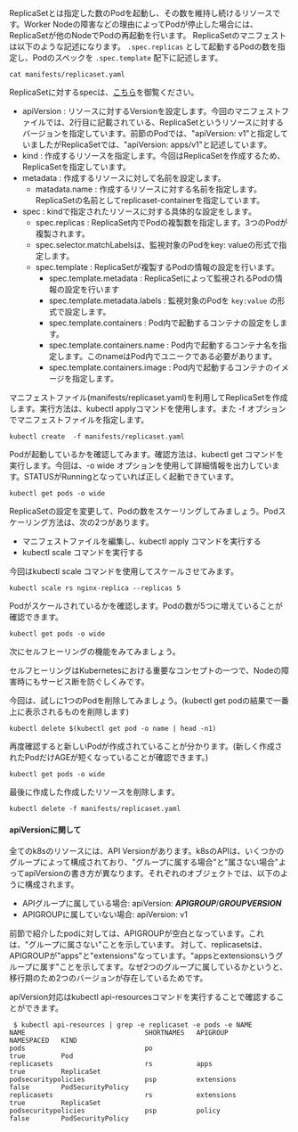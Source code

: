 ReplicaSetとは指定した数のPodを起動し、その数を維持し続けるリソースです。Worker Nodeの障害などの理由によってPodが停止した場合には、ReplicaSetが他のNodeでPodの再起動を行います。
ReplicaSetのマニフェストは以下のような記述になります。 ```.spec.replicas``` として起動するPodの数を指定し、Podのスペックを ```.spec.template``` 配下に記述します。

```execute
cat manifests/replicaset.yaml
```

ReplicaSetに対するspecは、[こちら](https://kubernetes.io/docs/reference/kubernetes-api/workload-resources/replica-set-v1/)を御覧ください。

- apiVersion : リソースに対するVersionを設定します。今回のマニフェストファイルでは、2行目に記載されている、ReplicaSetというリソースに対するバージョンを指定しています。前節のPodでは、"apiVersion: v1"と指定していましたがReplicaSetでは、"apiVersion: apps/v1"と記述しています。
- kind : 作成するリソースを指定します。今回はReplicaSetを作成するため、ReplicaSetを指定しています。
- metadata : 作成するリソースに対して名前を設定します。
  - matadata.name : 作成するリソースに対する名前を指定します。ReplicaSetの名前としてreplicaset-containerを指定しています。
- spec : kindで指定されたリソースに対する具体的な設定をします。 
  - spec.replicas : ReplicaSet内でPodの複製数を指定します。3つのPodが複製されます。
  - spec.selector.matchLabelsは、監視対象のPodをkey: valueの形式で指定します。
  - spec.template : ReplicaSetが複製するPodの情報の設定を行います。
    - spec.template.metadata : ReplicaSetによって監視されるPodの情報の設定を行います
    - spec.template.metadata.labels : 監視対象のPodを ```key:value``` の形式で設定します。
    - spec.template.containers : Pod内で起動するコンテナの設定をします。
    - spec.template.containers.name : Pod内で起動するコンテナ名を指定します。このnameはPod内でユニークである必要があります。
    - spec.template.containers.image : Pod内で起動するコンテナのイメージを指定します。

マニフェストファイル(manifests/replicaset.yaml)を利用してReplicaSetを作成します。実行方法は、kubectl applyコマンドを使用します。また -f オプションでマニフェストファイルを指定します。

```execute
kubectl create  -f manifests/replicaset.yaml
```

Podが起動しているかを確認してみます。確認方法は、kubectl get コマンドを実行します。今回は、-o wide オプションを使用して詳細情報を出力しています。STATUSがRunningとなっていれば正しく起動できています。

```execute
kubectl get pods -o wide
```

ReplicaSetの設定を変更して、Podの数をスケーリングしてみましょう。Podスケーリング方法は、次の2つがあります。

- マニフェストファイルを編集し、kubectl apply コマンドを実行する
- kubectl scale コマンドを実行する

今回はkubectl scale コマンドを使用してスケールさせてみます。

```execute
kubectl scale rs nginx-replica --replicas 5
```

Podがスケールされているかを確認します。Podの数が5つに増えていることが確認できます。

```execute
kubectl get pods -o wide
```

次にセルフヒーリングの機能をみてみましょう。

セルフヒーリングはKubernetesにおける重要なコンセプトの一つで、Nodeの障害時にもサービス断を防ぐしくみです。

今回は、試しに1つのPodを削除してみましょう。(kubectl get podの結果で一番上に表示されるものを削除します)

```execute
kubectl delete $(kubectl get pod -o name | head -n1)
```

再度確認すると新しいPodが作成されていることが分かります。(新しく作成されたPodだけAGEが短くなっていることが確認できます。)

```execute
kubectl get pods -o wide
```

最後に作成した作成したリソースを削除します。

```execute
kubectl delete -f manifests/replicaset.yaml
```

#### apiVersionに関して
全てのk8sのリソースには、API Versionがあります。k8sのAPIは、いくつかのグループによって構成されており、"グループに属する場合"と"属さない場合"よってapiVersionの書き方が異なります。それぞれのオブジェクトでは、以下のように構成されます。

- APIグループに属している場合: apiVersion: ***APIGROUP***/***GROUPVERSION***
- APIGROUPに属していない場合: apiVersion: v1

前節で紹介したpodに対しては、APIGROUPが空白となっています。これは、"グループに属さない"ことを示しています。 対して、replicasetsは、APIGROUPが"apps"と"extensions"なっています。"appsとextensionsいうグループに属す"ことを示してます。なぜ2つのグループに属しているかというと、移行期のため2つのバージョンが存在しているためです。

apiVersion対応はkubectl api-resourcesコマンドを実行することで確認することができます。

```
 $ kubectl api-resources | grep -e replicaset -e pods -e NAME
NAME                              SHORTNAMES   APIGROUP                       NAMESPACED   KIND
pods                              po                                          true         Pod
replicasets                       rs           apps                           true         ReplicaSet
podsecuritypolicies               psp          extensions                     false        PodSecurityPolicy
replicasets                       rs           extensions                     true         ReplicaSet
podsecuritypolicies               psp          policy                         false        PodSecurityPolicy
```

